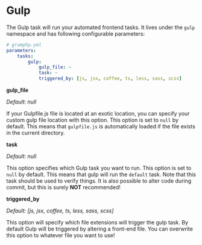 # Gulp

The Gulp task will run your automated frontend tasks.
It lives under the `gulp` namespace and has following configurable parameters:

```yaml
# grumphp.yml
parameters:
    tasks:
        gulp:
            gulp_file: ~
            task: ~
            triggered_by: [js, jsx, coffee, ts, less, sass, scss]
```

**gulp_file**

*Default: null*

If your Gulpfile.js file is located at an exotic location, you can specify your custom gulp file location with this option.
This option is set to `null` by default.
This means that `gulpfile.js` is automatically loaded if the file exists in the current directory.


**task**

*Default: null*

This option specifies which Gulp task you want to run.
This option is set to `null` by default.
This means that gulp will run the `default` task.
Note that this task should be used to verify things. 
It is also possible to alter code during commit, but this is surely **NOT** recommended!


**triggered_by**

*Default: [js, jsx, coffee, ts, less, sass, scss]*

This option will specify which file extensions will trigger the gulp task.
By default Gulp will be triggered by altering a front-end file. 
You can overwrite this option to whatever file you want to use!
